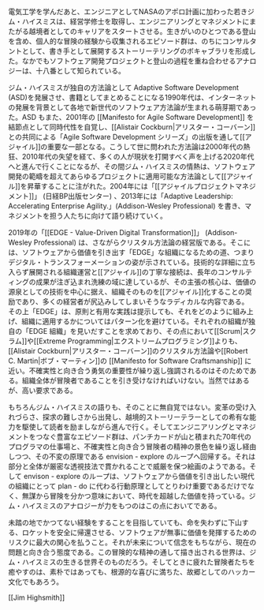 電気工学を学んだあと、エンジニアとしてNASAのアポロ計画に加わった若きジム・ハイスミスは、経営学修士を取得し、エンジニアリングとマネジメントにまたがる越境者としてのキャリアをスタートさせる。生きがいのひとつである登山を含め、個人的な冒険の経験から収集されるエピソード群は、のちにコンサルタントとして、書き手として展開するストーリーテリングのボキャブラリを形成した。なかでもソフトウェア開発プロジェクトと登山の過程を重ね合わせるアナロジーは、十八番として知られている。

ジム・ハイスミスが独自の方法論として Adaptive Software Development (ASD)を発展させ、書籍としてまとめることになる1990年代は、インターネットの発展を背景として各地で新世代のソフトウェア方法論が生まれる萌芽期であった。ASD もまた、2001年の [[Manifesto for Agile Software Development]] を結節点として同時代性を自覚し、[[Alistair Cockburn|アリスター・コーバーン]]との共同による「Agile Software Development シリーズ」の出版を通して[[アジャイル]]の重要な一部となる。こうして世に問われた方法論は2000年代の熱狂、2010年代の失望を経て、多くの人が現状を打開すべく声を上げる2020年代へと進んで行くことになるが、その間ジム・ハイスミスの情熱は、ソフトウェア開発の範疇を超えてあらゆるプロジェクトに適用可能な方法論として[[アジャイル]]を昇華することに注がれた。2004年には「[[アジャイルプロジェクトマネジメント]]」 (日経BP出版センター) 、2013年には「Adaptive Leadership: Accelerating Enterprise Agility.」(Addison-Wesley Professional) を書き、マネジメントを担う人たちに向けて語り続けていく。

2019年の「[[EDGE - Value-Driven Digital Transformation]]」 (Addison-Wesley Professional) は、さながらクリスタル方法論の経営版である。そこには、ソフトウェアから価値を引き出す「EDGE」な組織になるための道、つまりデジタル・トランスフォーメーションの姿が示されている。技術的な詳細に立ち入らず展開される組織運営と[[アジャイル]]の丁寧な接続は、長年のコンサルティングの成果が注ぎ込まれ洗練の域に達しているが、その主張の核心は、価値の源泉としての技術を中心に据え、組織そのものを[[アジャイル]]化することの奨励であり、多くの経営者が尻込みしてしまいそうなラディカルな内容である。
その上「EDGE」は、原則と有用な実践は提示しても、それをどのように組み上げ、組織に適用するかについてはパターン化を避けている。それぞれの組織が独自の「EDGE 組織」を見いだすことを求めており、その点において[[Scrum|スクラム]]や[[Extreme Programming|エクストリームプログラミング]]よりも、[[Alistair Cockburn|アリスター・コーバーン]]のクリスタル方法論や[[Robert C. Martin|ボブ・マーティン]]の [[Manifesto for Software Craftsmanship]] に近い。不確実性と向き合う勇気の重要性が繰り返し強調されるのはそのためである。組織全体が冒険者であることを引き受けなければいけない。当然ではあるが、高い要求である。

もちろんジム・ハイスミスの語りも、そのことに無自覚ではない。変革の受け入れづらさ、探求の難しさから出発し、越境的ストーリーテラーとしての希有な能力を駆使して読者を励ましながら進んで行く。そしてエンジニアリングとマネジメントをつなぐ豊富なエピソード群は、パンチカードが山と積まれた70年代のプログラマの仕事場と、不確実性と向き合う冒険者の精神の景色を繰り返し経由しつつ、その不変の原理である envision - explore のループへ回帰する。それは部分と全体が厳密な透視技法で貫かれることで威厳を保つ絵画のようである。そして envison - explore のループは、ソフトウェアから価値を引き出したい現代の組織にとって plan - do に代わる行動原理としてとりわけ重要であるだけでなく、無謀から冒険を分かつ意味において、時代を超越した価値を持っている。ジム・ハイスミスのアナロジーが力をもつのはこの点においてである。

未踏の地でかつてない経験をすることを目指していても、命を失わずに下山する、ロケットを安全に帰還させる、ソフトウェアが無事に価値を発揮するためのリスクに最大の関心を払うこと。それが未来について信念をもちながら、現在の問題と向き合う態度である。この冒険的な精神の通して描き出される世界は、ジム・ハイスミスの生きる世界そのものだろう。そしてときに疲れた冒険者たちを癒やすのは、素朴ではあっても、根源的な喜びに満ちた、故郷としてのハッカー文化でもあろう。

[[Jim Highsmith]]